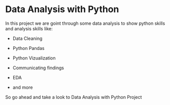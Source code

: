 # Data Analysis with Python

In this project we are goint through some data analysis to show python skills and analysis skills like:

* Data Cleaning

* Python Pandas

* Python Vizualization

* Communicating findings

* EDA

* and more

So go ahead and take a look to Data Analysis with Python Project
